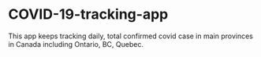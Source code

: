 # COVID-19-tracking-app
This app keeps tracking daily, total confirmed covid case in main provinces in Canada including Ontario, BC, Quebec. 
